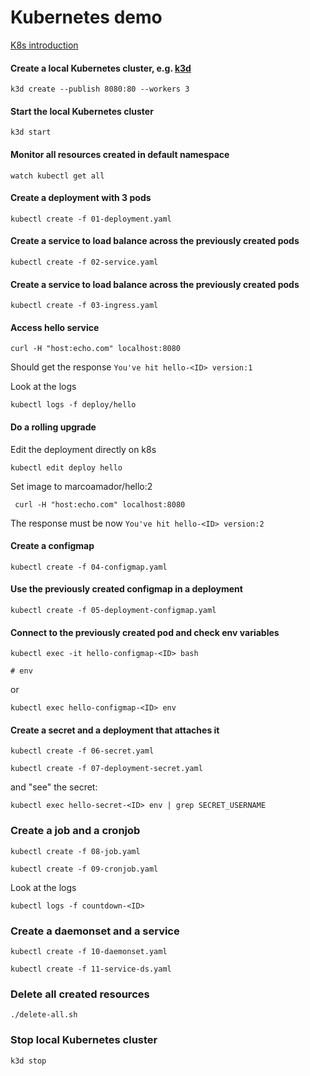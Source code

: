 # Kubernetes demo

[K8s introduction](https://docs.google.com/presentation/d/1WORoKAQ8fVSDGDADAE04f15uazCo9fgzFISuNhV3ay4/edit?usp=sharing)

#### Create a local Kubernetes cluster, e.g. [k3d](https://k3d.io/#installation)

    k3d create --publish 8080:80 --workers 3
     

#### Start the local Kubernetes cluster
     
    k3d start

#### Monitor all resources created in default namespace

    watch kubectl get all

#### Create a deployment with 3 pods

    kubectl create -f 01-deployment.yaml

#### Create a service to load balance across the previously created pods

    kubectl create -f 02-service.yaml
    

#### Create a service to load balance across the previously created pods

    kubectl create -f 03-ingress.yaml
    
 
#### Access hello service
   
    curl -H "host:echo.com" localhost:8080
Should get the response `You've hit hello-<ID> version:1`

Look at the logs
    
    kubectl logs -f deploy/hello
    
#### Do a rolling upgrade

Edit the deployment directly on k8s
    
    kubectl edit deploy hello
    
Set image to marcoamador/hello:2
    
     curl -H "host:echo.com" localhost:8080
    
The response must be now `You've hit hello-<ID> version:2`

#### Create a configmap

    kubectl create -f 04-configmap.yaml
    
#### Use the previously created configmap in a deployment

    kubectl create -f 05-deployment-configmap.yaml
    
#### Connect to the previously created pod and check env variables

    kubectl exec -it hello-configmap-<ID> bash
    
    # env
    
or
    
    kubectl exec hello-configmap-<ID> env
    
#### Create a secret and a deployment that attaches it

    kubectl create -f 06-secret.yaml

    kubectl create -f 07-deployment-secret.yaml

and "see" the secret:
    
    kubectl exec hello-secret-<ID> env | grep SECRET_USERNAME
   
       
### Create a job and a cronjob

    kubectl create -f 08-job.yaml

    kubectl create -f 09-cronjob.yaml
 
Look at the logs
    
    kubectl logs -f countdown-<ID>
    
### Create a daemonset and a service

    kubectl create -f 10-daemonset.yaml

    kubectl create -f 11-service-ds.yaml


### Delete all created resources

    ./delete-all.sh

### Stop local Kubernetes cluster

    k3d stop


